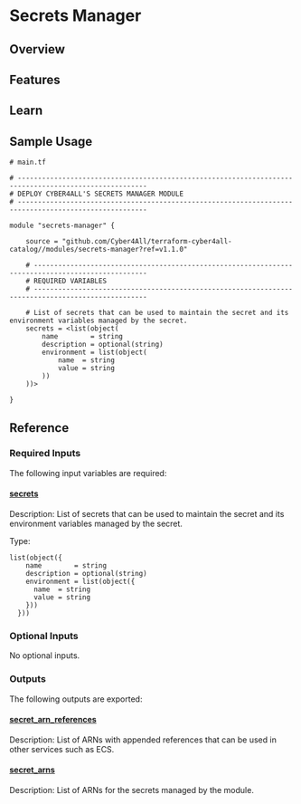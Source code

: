 # Secrets Manager

## Overview

<!-- Image or Arch diagram -->

## Features

<!-- A list of what that the module can do -->

## Learn

<!-- A few references to Secrets Manager (documentation, blog, etc...) -->

## Sample Usage

```hcl
# main.tf

# ------------------------------------------------------------------------------------------------------
# DEPLOY CYBER4ALL'S SECRETS MANAGER MODULE
# ------------------------------------------------------------------------------------------------------

module "secrets-manager" {

    source = "github.com/Cyber4All/terraform-cyber4all-catalog//modules/secrets-manager?ref=v1.1.0"

    # --------------------------------------------------------------------------------------------------
    # REQUIRED VARIABLES
    # --------------------------------------------------------------------------------------------------

    # List of secrets that can be used to maintain the secret and its environment variables managed by the secret.
    secrets = <list(object(
        name        = string
        description = optional(string)
        environment = list(object(
            name  = string
            value = string
        ))
    ))>

}

```

## Reference

<!-- (Required/Optional Inputs, Outputs) -->

### Required Inputs

The following input variables are required:

#### <a name="input_secrets"></a> [secrets](#input\_secrets)

Description: List of secrets that can be used to maintain the secret and its environment variables managed by the secret.

Type:

```hcl
list(object({
    name        = string
    description = optional(string)
    environment = list(object({
      name  = string
      value = string
    }))
  }))
```

### Optional Inputs

No optional inputs.

### Outputs

The following outputs are exported:

#### <a name="output_secret_arn_references"></a> [secret\_arn\_references](#output\_secret\_arn\_references)

Description: List of ARNs with appended references that can be used in other services such as ECS.

#### <a name="output_secret_arns"></a> [secret\_arns](#output\_secret\_arns)

Description: List of ARNs for the secrets managed by the module.